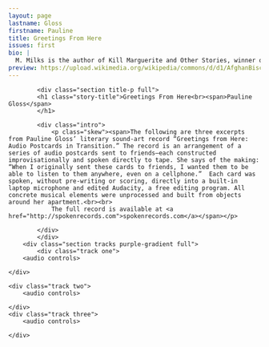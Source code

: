 ```yaml
---
layout: page
lastname: Gloss
firstname: Pauline
title: Greetings From Here
issues: first
bio: |
  M. Milks is the author of Kill Marguerite and Other Stories, winner of the 2015 Devil’s Kitchen Reading Award in Fiction and a Lambda Literary Award finalist; as well as three chapbooks, most recently The Feels, an exploration of fan fiction and affect. They are editor of The &NOW Awards 3: The Best Innovative Writing, 2011-2013 and co-editor of Asexualities: Feminist and Queer Perspectives.
preview: https://upload.wikimedia.org/wikipedia/commons/d/d1/AfghanBiscuit.jpg
---
```


<style>



.intro {
	width: 90%;
	color: #ffffff;
	margin: 0 auto;

}

.story-title {
	text-align: center;
	padding-top: 5%;
}

.tracks {
	position: relative;
}
.track {
	width: 90%;
	position: absolute;
}

p {
	font-size: 1.2em;
}

p.bio {
	color: #000000!important;
}

.one {
	top: 10%;
	left: 5%;
}

.two {
	top: 30%;
	left: 5%;

}

.three {
	top: 50%;
	left: 5%;

}


.plyr--audio .plyr__controls {
	background: transparent;
	border: 2px solid #54EA66;
}

@media screen and (min-width: 800px) {

.story-wrapper {
	height: 100%;
}

.intro {
	width: 30%;
	
	}

	p.skew span {
  display: block;
  font-style: italic;
  transform: rotate(0deg);
  transition: transform 8s 0.2s cubic-bezier(0,.87,.16,1);
}
.loaded p.skew {
  transform: rotate(-3deg);
}
.loaded p.skew span {
  transform: rotate(-3deg);
}

.track {
	width: 30%;
}

.one {
	top: 10%;
	left: 20%;
}

.two {
	top: 30%;
	left: 40%;
}

.three {
	top: 50%;
	left: 60%;
}

}
</style>

<div class="story-wrapper">


			<div class="section title-p full">
			<h1 class="story-title">Greetings From Here<br><span>Pauline Gloss</span>
			</h1>

			<div class="intro">
				<p class="skew"><span>The following are three excerpts from Pauline Gloss’ literary sound-art record “Greetings from Here: Audio Postcards in Transition.” The record is an arrangement of a series of audio postcards sent to friends—each constructed improvisationally and spoken directly to tape. She says of the making: “When I originally sent these cards to friends, I wanted them to be able to listen to them anywhere, even on a cellphone.”  Each card was spoken, without pre-writing or scoring, directly into a built-in laptop microphone and edited Audacity, a free editing program. All concrete musical elements were unprocessed and built from objects around her apartment.<br><br>
				The full record is available at <a href="http://spokenrecords.com">spokenrecords.com</a></span></p> 

			</div>
			</div>
		<div class="section tracks purple-gradient full">
			<div class="track one">
		<audio controls>
  <source src="../../assets/audio/issues/01_first/1typewritteninStone.wav" type="audio/wav">
</audio>

	</div>

	<div class="track two">
		<audio controls>
  <source src="../../assets/audio/issues/01_first/2_nylons-and-straitjacket.wav" type="audio/wav">
</audio>

	</div>
	<div class="track three">
		<audio controls>
  <source src="../../assets/audio/issues/01_first/3_naming-the-unnameable.wav" type="audio/wav">
</audio>

	</div>
</div>

<div class="section full green-gradient">
	<p class="bio">Pauline Gloss is a literary sound-artist based in Los Angeles. She runs Spoken Records, a label specializing in the release of work in the text-sound tradition. Her most recent record, "Greetings from Here: Audio Postcards in Transition," has been written about in <i>ARTILLERY Magazine</i> and <i>Sequenza21</i>. She has performed and shown solo work in New York and LA.</p>
	</div>
</div>

<script>
  (function(i,s,o,g,r,a,m){i['GoogleAnalyticsObject']=r;i[r]=i[r]||function(){
  (i[r].q=i[r].q||[]).push(arguments)},i[r].l=1*new Date();a=s.createElement(o),
  m=s.getElementsByTagName(o)[0];a.async=1;a.src=g;m.parentNode.insertBefore(a,m)
  })(window,document,'script','https://www.google-analytics.com/analytics.js','ga');

  ga('create', 'UA-93682415-1', 'auto');
  ga('send', 'pageview');

</script>
